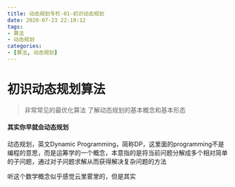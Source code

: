 ```yaml
---
title: 动态规划专栏-01-初识动态规划
date: 2020-07-23 22:19:12
tags:
- 算法
- 动态规划
categories:
- [算法, 动态规划]
---
```


# 初识动态规划算法

> 非常常见的最优化算法
> 了解动态规划的基本概念和基本形态
<!-- more -->

#### 其实你早就会动态规划

动态规划，英文Dynamic Programming，简称DP，这里面的programming不是编程的意思，而是运筹学的一个概念，本意指的是将当前问题分解成多个相对简单的子问题，通过对子问题求解从而获得解决复杂问题的方法

听这个数学概念似乎感觉云里雾里的，但是其实






